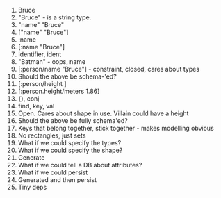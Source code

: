 1. Bruce
2. "Bruce" - is a string type.
3. "name" "Bruce"
4. ["name" "Bruce"]
5. :name
6. [:name "Bruce"]
7. Identifier, ident
8. "Batman" - oops, name
9. [:person/name "Bruce"] - constraint, closed, cares about types
10. Should the above be schema-'ed? 
11. [:person/height ]
12. [:person.height/meters 1.86]
13. {}, conj
14. find, key, val
15. Open. Cares about shape in use. Villain could have a height
16. Should the above be fully schema'ed?
17. Keys that belong together, stick together - makes modelling obvious
18. No rectangles, just sets
19. What if we could specify the types?
20. What if we could specify the shape?
21. Generate
22. What if we could tell a DB about attributes?
23. What if we could persist
24. Generated and then persist
25. Tiny deps